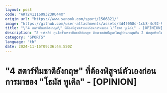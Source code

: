 ```yaml
---
layout: post
code: "ART24111609323RU44X"
origin_url: "https://www.sanook.com/sport/1566821/"
image: "https://github.com/user-attachments/assets/4d4f058d-1cb8-4c92-9995-0ddaa607e6c5"
title: "\"4 สตาร์ทีมชาติอังกฤษ\" ที่ต้องพิสูจน์ตัวเองก่อนการมาของ \"โธมัส ทูเคิล\" - [OPINION]"
description: "ลี คาร์สลีย์ กุนซือชั่วคราวทีมชาติอังกฤษ ต้องเจอกับปัญหาใหญ่ก่อนจะคุมทีม 2 นัดสุดท้ายในศึกยูฟา เนชันส์ ลีก ที่จะพบกับ กรีซ และ ไอร์แลนด์"
category: "SPORTS"
language: "th"
date: 2024-11-16T09:36:44.550Z
---
```


# "4 สตาร์ทีมชาติอังกฤษ" ที่ต้องพิสูจน์ตัวเองก่อนการมาของ "โธมัส ทูเคิล" - [OPINION]